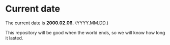 # Current date

The current date is **2000.02.06.** (YYYY.MM.DD.)

This repository will be good when the world ends, so we will know how long it lasted.